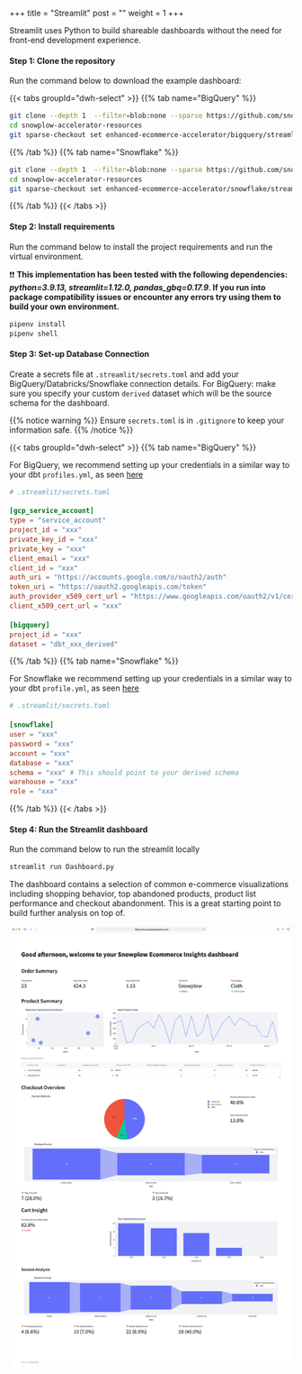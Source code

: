 +++
title = "Streamlit"
post = ""
weight = 1
+++

Streamlit uses Python to build shareable dashboards without the need for front-end development experience.
#### **Step 1:** Clone the repository
Run the command below to download the example dashboard:

{{< tabs groupId="dwh-select" >}}
{{% tab name="BigQuery" %}}

```bash
git clone --depth 1  --filter=blob:none --sparse https://github.com/snowplow-incubator/snowplow-accelerator-resources.git ;
cd snowplow-accelerator-resources
git sparse-checkout set enhanced-ecommerce-accelerator/bigquery/streamlit
```
{{% /tab %}}
{{% tab name="Snowflake" %}}

```bash
git clone --depth 1  --filter=blob:none --sparse https://github.com/snowplow-incubator/snowplow-accelerator-resources.git ;
cd snowplow-accelerator-resources
git sparse-checkout set enhanced-ecommerce-accelerator/snowflake/streamlit
```
{{% /tab %}}
{{< /tabs >}}

#### **Step 2:** Install requirements
Run the command below to install the project requirements and run the virtual environment.

❗❗ **This implementation has been tested with the following dependencies: *python=3.9.13, streamlit=1.12.0, pandas_gbq=0.17.9*. If you run into package compatibility issues or encounter any errors try using them to build your own environment.**

```bash
pipenv install
pipenv shell
```

#### **Step 3:** Set-up Database Connection
Create a secrets file at `.streamlit/secrets.toml` and add your BigQuery/Databricks/Snowflake connection details.
For BigQuery: make sure you specify your custom `derived` dataset which will be the source schema for the dashboard.

{{% notice warning %}}
Ensure `secrets.toml` is in `.gitignore` to keep your information safe.
{{% /notice %}}

{{< tabs groupId="dwh-select" >}}
{{% tab name="BigQuery" %}}

For BigQuery, we recommend setting up your credentials in a similar way to your dbt `profiles.yml`, as seen [here](https://docs.getdbt.com/reference/warehouse-setups/bigquery-setup#service-account-json)

```toml
# .streamlit/secrets.toml

[gcp_service_account]
type = "service_account"
project_id = "xxx"
private_key_id = "xxx"
private_key = "xxx"
client_email = "xxx"
client_id = "xxx"
auth_uri = "https://accounts.google.com/o/oauth2/auth"
token_uri = "https://oauth2.googleapis.com/token"
auth_provider_x509_cert_url = "https://www.googleapis.com/oauth2/v1/certs"
client_x509_cert_url = "xxx"

[bigquery]
project_id = "xxx"
dataset = "dbt_xxx_derived"
```
{{% /tab %}}
{{% tab name="Snowflake" %}}

For Snowflake we recommend setting up your credentials in a similar way to your dbt `profile.yml`, as seen [here](https://docs.getdbt.com/reference/warehouse-setups/snowflake-setup#user--password-authentication)

```toml
# .streamlit/secrets.toml

[snowflake]
user = "xxx"
password = "xxx"
account = "xxx"
database = "xxx"
schema = "xxx" # This should point to your derived schema
warehouse = "xxx"
role = "xxx"
```
{{% /tab %}}
{{< /tabs >}}

#### **Step 4:** Run the Streamlit dashboard
Run the command below to run the streamlit locally

```bash
streamlit run Dashboard.py
```

The dashboard contains a selection of common e-commerce visualizations including shopping behavior, top abandoned products, product list performance and checkout abandonment. This is a great starting point to build further analysis on top of.

!['Streamlit Dashboard Example'](../images/streamlit_dashboard.png?height=40pc)
